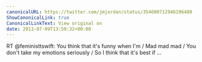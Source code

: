 ```yaml
---
canonicalURL: https://twitter.com/jmjordan/status/354600712946196480
ShowCanonicalLink: true
CanonicalLinkText: View original on
date: 2013-07-09T13:59:32+00:00
---
```

RT @feministtswift: You think that it's funny when I'm / Mad mad mad / You don't take my emotions seriously / So I think that it's best if …